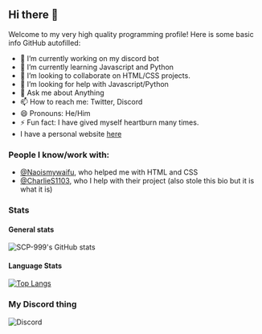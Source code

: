 ## Hi there 👋
Welcome to my very high quality programming profile! Here is some basic info GitHub autofilled:
- 🔭 I’m currently working on my discord bot
- 🌱 I’m currently learning Javascript and Python 
- 👯 I’m looking to collaborate on HTML/CSS projects.
- 🤔 I’m looking for help with Javascript/Python 
- 💬 Ask me about Anything 
- 📫 How to reach me: Twitter, Discord
- 😄 Pronouns: He/Him
- ⚡ Fun fact: I have gived myself heartburn many times.
- I have a personal website [here](https://theblobscp.github.io)
### People I know/work with:
- [@Naoismywaifu](https://github.com/Naoismywaifu), who helped me with HTML and CSS
- [@CharlieS1103](https://github.com/CharlieS1103), who I help with their project (also stole this bio but it is what it is)
### Stats
#### General stats
![SCP-999's GitHub stats](https://github-readme-stats.vercel.app/api?username=theblobscp&count_private=true&show_icons=true&theme=radical)

#### Language Stats
[![Top Langs](https://github-readme-stats.vercel.app/api/top-langs/?username=theblobscp&count_private=true&show_icons=true&theme=radical)](https://github.com/anuraghazra/github-readme-stats)
 
### My Discord thing
![Discord](https://discord.c99.nl/widget/theme-1/718291524130963550.png)
